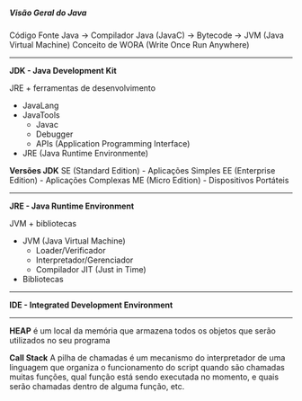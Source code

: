 
##### Visão Geral do Java

Código Fonte Java -> Compilador Java (JavaC) -> Bytecode -> JVM (Java Virtual Machine)
Conceito de WORA (Write Once Run Anywhere)

***
**JDK - Java Development Kit** 

JRE + ferramentas de desenvolvimento

* JavaLang
* JavaTools
	* Javac 
	* Debugger
	* APIs (Application Programming Interface)
* JRE (Java Runtime Environmente)

**Versões JDK**
SE (Standard Edition) - Aplicações Simples
EE (Enterprise Edition) - Aplicações Complexas
ME (Micro Edition) - Dispositivos Portáteis
***

**JRE - Java Runtime Environment**

JVM + bibliotecas

* JVM (Java Virtual Machine)
	* Loader/Verificador
	* Interpretador/Gerenciador
	* Compilador JIT (Just in Time)
* Bibliotecas
***

**IDE - Integrated Development Environment**

***
**HEAP**
é um local da memória que armazena todos os objetos que serão utilizados no seu programa

**Call Stack**
A pilha de chamadas é um mecanismo do interpretador de uma linguagem que organiza o funcionamento do script quando são chamadas muitas funções, qual função está sendo executada no momento, e quais serão chamadas dentro de alguma função, etc.

